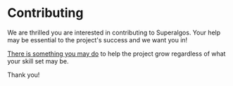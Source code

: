 # Contributing

We are thrilled you are interested in contributing to Superalgos. Your help may be essential to the project's success and we want you in! 

[There is something you may do](https://docs.superalgos.org/contributing-to-superalgos.html) to help the project grow regardless of what your skill set may be.

Thank you!





